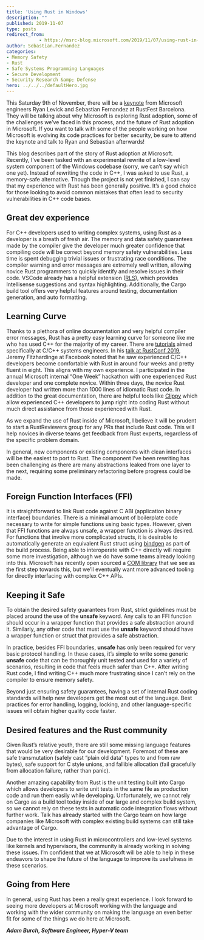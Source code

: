 ```yaml
---
title: 'Using Rust in Windows'
description: ""
published: 2019-11-07
type: posts
redirect_from:
            - https://msrc-blog.microsoft.com/2019/11/07/using-rust-in-windows/
author: Sebastian.Fernandez
categories:
- Memory Safety
- Rust
- Safe Systems Programming Languages
- Secure Development
- Security Research &amp; Defense
hero: ../../../defaultHero.jpg
---
```

<!-- wp:paragraph -->

This Saturday 9th of November, there will be a [keynote](https://barcelona.rustfest.eu/sessions/r-evolution) from Microsoft engineers Ryan Levick and Sebastian Fernandez at RustFest Barcelona. They will be talking about why Microsoft is exploring Rust adoption, some of the challenges we’ve faced in this process, and the future of Rust adoption in Microsoft. If you want to talk with some of the people working on how Microsoft is evolving its code practices for better security, be sure to attend the keynote and talk to Ryan and Sebastian afterwards!

<!-- /wp:paragraph -->

<!-- wp:paragraph -->

This blog describes part of the story of Rust adoption at Microsoft. Recently, I’ve been tasked with an experimental rewrite of a low-level system component of the Windows codebase (sorry, we can’t say which one yet). Instead of rewriting the code in C++, I was asked to use Rust, a memory-safe alternative. Though the project is not yet finished, I can say that my experience with Rust has been generally positive. It’s a good choice for those looking to avoid common mistakes that often lead to security vulnerabilities in C++ code bases.

<!-- /wp:paragraph -->

<!-- wp:heading -->

## Great dev experience

<!-- /wp:heading -->

<!-- wp:paragraph -->

For C++ developers used to writing complex systems, using Rust as a developer is a breath of fresh air. The memory and data safety guarantees made by the compiler give the developer much greater confidence that compiling code will be correct beyond memory safety vulnerabilities. Less time is spent debugging trivial issues or frustrating race conditions. The compiler warning and error messages are extremely well written, allowing novice Rust programmers to quickly identify and resolve issues in their code. VSCode already has a helpful extension ([RLS](https://marketplace.visualstudio.com/items?itemName=rust-lang.rust)), which provides Intellisense suggestions and syntax highlighting. Additionally, the Cargo build tool offers very helpful features around testing, documentation generation, and auto formatting.

<!-- /wp:paragraph -->

<!-- wp:heading -->

## Learning Curve

<!-- /wp:heading -->

<!-- wp:paragraph -->

Thanks to a plethora of online documentation and very helpful compiler error messages, Rust has a pretty easy learning curve for someone like me who has used C++ for the majority of my career. There are [tutorials](https://rust-unofficial.github.io/too-many-lists/) aimed specifically at C/C++ systems engineers. In his [talk at RustConf 2019](https://www.youtube.com/watch?v=kylqq8pEgRs), Jeremy Fitzhardinge at Facebook noted that he saw experienced C/C++ developers become comfortable with Rust in around four weeks and pretty fluent in eight. This aligns with my own experience. I participated in the annual Microsoft internal “One Week” hackathon with one experienced Rust developer and one complete novice. Within three days, the novice Rust developer had written more than 1000 lines of idiomatic Rust code. In addition to the great documentation, there are helpful tools like [Clippy](https://github.com/rust-lang/rust-clippy) which allow experienced C++ developers to jump right into coding Rust without much direct assistance from those experienced with Rust.

<!-- /wp:paragraph -->

<!-- wp:paragraph -->

As we expand the use of Rust inside of Microsoft, I believe it will be prudent to start a RustReviewers group for any PRs that include Rust code. This will help novices in diverse teams get feedback from Rust experts, regardless of the specific problem domain.

<!-- /wp:paragraph -->

<!-- wp:paragraph -->

In general, new components or existing components with clean interfaces will be the easiest to port to Rust. The component I’ve been rewriting has been challenging as there are many abstractions leaked from one layer to the next, requiring some preliminary refactoring before progress could be made.

<!-- /wp:paragraph -->

<!-- wp:heading -->

## Foreign Function Interfaces (FFI)

<!-- /wp:heading -->

<!-- wp:paragraph -->

It is straightforward to link Rust code against C ABI (application binary interface) boundaries. There is a minimal amount of boilerplate code necessary to write for simple functions using basic types. However, given that FFI functions are always unsafe, a wrapper function is always desired. For functions that involve more complicated structs, it is desirable to automatically generate an equivalent Rust struct using [bindgen](https://github.com/rust-lang/rust-bindgen) as part of the build process. Being able to interoperate with C++ directly will require some more investigation, although we do have some teams already looking into this. Microsoft has recently open sourced a [COM library](https://github.com/microsoft/com-rs) that we see as the first step towards this, but we’ll eventually want more advanced tooling for directly interfacing with complex C++ APIs.

<!-- /wp:paragraph -->

<!-- wp:heading -->

## Keeping it Safe

<!-- /wp:heading -->

<!-- wp:paragraph -->

To obtain the desired safety guarantees from Rust, strict guidelines must be placed around the use of the **unsafe** keyword. Any calls to an FFI function should occur in a wrapper function that provides a safe abstraction around it. Similarly, any other code that must use the **unsafe** keyword should have a wrapper function or struct that provides a safe abstraction.

<!-- /wp:paragraph -->

<!-- wp:paragraph -->

In practice, besides FFI boundaries, **unsafe** has only been required for very basic protocol handling. In these cases, it’s simple to write some generic **unsafe** code that can be thoroughly unit tested and used for a variety of scenarios, resulting in code that feels much safer than C++. After writing Rust code, I find writing C++ much more frustrating since I can’t rely on the compiler to ensure memory safety.

<!-- /wp:paragraph -->

<!-- wp:paragraph -->

Beyond just ensuring safety guarantees, having a set of internal Rust coding standards will help new developers get the most out of the language. Best practices for error handling, logging, locking, and other language-specific issues will obtain higher quality code faster.

<!-- /wp:paragraph -->

<!-- wp:heading -->

## Desired features and the Rust community

<!-- /wp:heading -->

<!-- wp:paragraph -->

Given Rust’s relative youth, there are still some missing language features that would be very desirable for our development. Foremost of these are safe transmutation (safely cast “plain old data” types to and from raw bytes), safe support for C style unions, and fallible allocation (fail gracefully from allocation failure, rather than panic).

<!-- /wp:paragraph -->

<!-- wp:paragraph -->

Another amazing capability from Rust is the unit testing built into Cargo which allows developers to write unit tests in the same file as production code and run them easily while developing. Unfortunately, we cannot rely on Cargo as a build tool today inside of our large and complex build system, so we cannot rely on these tests in automatic code integration flows without further work. Talk has already started with the Cargo team on how large companies like Microsoft with complex existing build systems can still take advantage of Cargo.

<!-- /wp:paragraph -->

<!-- wp:paragraph -->

Due to the interest in using Rust in microcontrollers and low-level systems like kernels and hypervisors, the community is already working in solving these issues. I’m confident that we at Microsoft will be able to help in these endeavors to shape the future of the language to improve its usefulness in these scenarios.

<!-- /wp:paragraph -->

<!-- wp:heading -->

## Going from Here

<!-- /wp:heading -->

<!-- wp:paragraph -->

In general, using Rust has been a really great experience. I look forward to seeing more developers at Microsoft working with the language and working with the wider community on making the language an even better fit for some of the things we do here at Microsoft.

<!-- /wp:paragraph -->

<!-- wp:paragraph -->

**_Adam Burch, Software Engineer, Hyper-V team_**

<!-- /wp:paragraph -->
